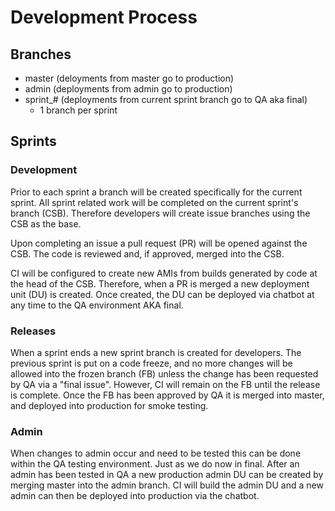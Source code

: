 # Development Process

## Branches

- master (deloyments from master go to production)
- admin (deployments from admin go to production)
- sprint_# (deployments from current sprint branch go to QA aka final)
  - 1 branch per sprint

## Sprints

### Development

Prior to each sprint a branch will be created specifically for the current sprint.
All sprint related work will be completed on the current sprint's branch (CSB).
Therefore developers will create issue branches using the CSB as the base.

Upon completing an issue a pull request (PR) will be opened against the CSB.
The code is reviewed and, if approved, merged into the CSB.

CI will be configured to create new AMIs from builds generated by code at the head of the CSB.
Therefore, when a PR is merged a new deployment unit (DU) is created. Once created, the DU can be deployed via chatbot at any time to the QA environment AKA final.

### Releases

When a sprint ends a new sprint branch is created for developers.
The previous sprint is put on a code freeze, and no more changes will be allowed into the frozen branch (FB) unless the change has been requested by QA via a "final issue".
However, CI will remain on the FB until the release is complete.
Once the FB has been approved by QA it is merged into master, and deployed into production for smoke testing.

### Admin

When changes to admin occur and need to be tested this can be done within the QA testing environment.
Just as we do now in final. After an admin has been tested in QA a new production admin DU can be created by merging master into the admin branch.
CI will build the admin DU and a new admin can then be deployed into production via the chatbot.


